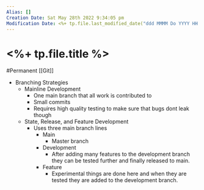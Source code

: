 ```yaml
---
Alias: []
Creation Date: Sat May 28th 2022 9:34:05 pm 
Modification Date: <%+ tp.file.last_modified_date("ddd MMMM Do YYYY HH:mm:ss a") %>
---
```

# <%+ tp.file.title %>
#Permanent [[Git]]
- Branching Strategies
	- Mainline Development
		- One main branch that all work is contributed to
		- Small commits
		- Requires high quality testing to make sure that bugs dont leak though
	- State, Release, and Feature Development
		- Uses three main branch lines
			- Main
				- Master branch
			- Development
				- After adding many features to the development branch they can be tested further and finally released to main.
			- Feature
				- Experimental things are done here and when they are tested they are added to the development branch.
